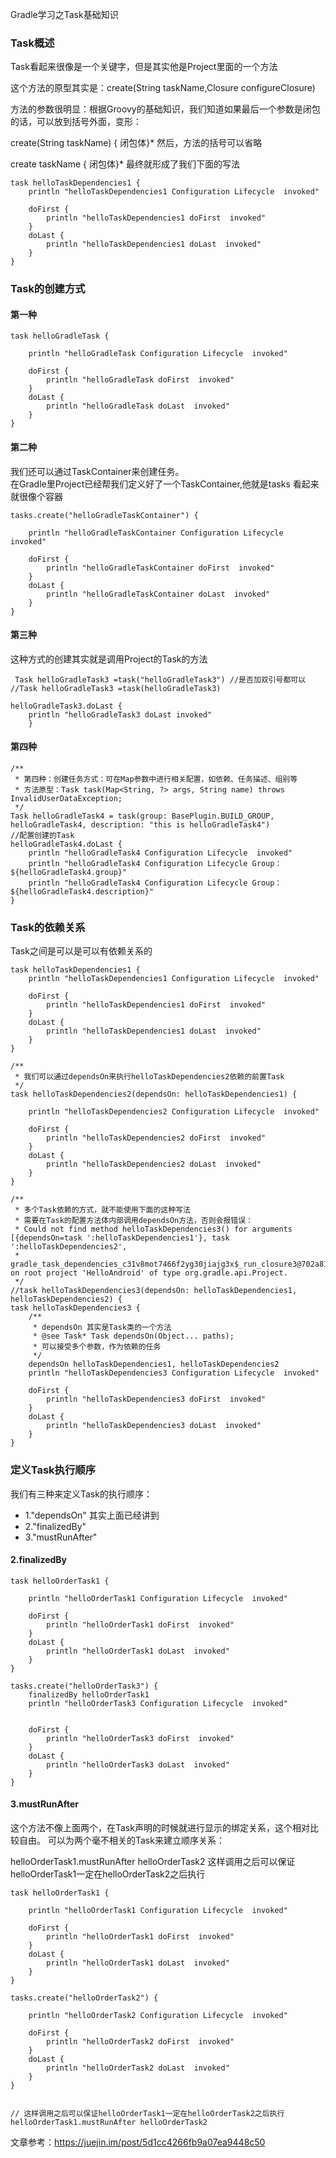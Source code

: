 Gradle学习之Task基础知识

### Task概述

Task看起来很像是一个关键字，但是其实他是Project里面的一个方法

这个方法的原型其实是：create(String taskName,Closure configureClosure)

方法的参数很明显：根据Groovy的基础知识，我们知道如果最后一个参数是闭包的话，可以放到括号外面，变形：

create(String taskName) { 闭包体}* 然后，方法的括号可以省略

create taskName { 闭包体}* 最终就形成了我们下面的写法

```
task helloTaskDependencies1 {
    println "helloTaskDependencies1 Configuration Lifecycle  invoked"

    doFirst {
        println "helloTaskDependencies1 doFirst  invoked"
    }
    doLast {
        println "helloTaskDependencies1 doLast  invoked"
    }
}
```

### Task的创建方式

#### 第一种
```
task helloGradleTask {

    println "helloGradleTask Configuration Lifecycle  invoked"

    doFirst {
        println "helloGradleTask doFirst  invoked"
    }
    doLast {
        println "helloGradleTask doLast  invoked"
    }
}
```
#### 第二种

我们还可以通过TaskContainer来创建任务。  
在Gradle里Project已经帮我们定义好了一个TaskContainer,他就是tasks 看起来就很像个容器

```
tasks.create("helloGradleTaskContainer") {

    println "helloGradleTaskContainer Configuration Lifecycle  invoked"

    doFirst {
        println "helloGradleTaskContainer doFirst  invoked"
    }
    doLast {
        println "helloGradleTaskContainer doLast  invoked"
    }
}
```
#### 第三种
这种方式的创建其实就是调用Project的Task的方法
```
 Task helloGradleTask3 =task("helloGradleTask3") //是否加双引号都可以 
//Task helloGradleTask3 =task(helloGradleTask3) 

helloGradleTask3.doLast { 
    println "helloGradleTask3 doLast invoked" 
    }
```

#### 第四种
```
/**
 * 第四种：创建任务方式：可在Map参数中进行相关配置，如依赖、任务描述、组别等
 * 方法原型：Task task(Map<String, ?> args, String name) throws InvalidUserDataException;
 */
Task helloGradleTask4 = task(group: BasePlugin.BUILD_GROUP, helloGradleTask4, description: "this is helloGradleTask4")
//配置创建的Task
helloGradleTask4.doLast {
    println "helloGradleTask4 Configuration Lifecycle  invoked"
    println "helloGradleTask4 Configuration Lifecycle Group：${helloGradleTask4.group}"
    println "helloGradleTask4 Configuration Lifecycle Group：${helloGradleTask4.description}"
}
```



### Task的依赖关系

Task之间是可以是可以有依赖关系的

```
task helloTaskDependencies1 {
    println "helloTaskDependencies1 Configuration Lifecycle  invoked"

    doFirst {
        println "helloTaskDependencies1 doFirst  invoked"
    }
    doLast {
        println "helloTaskDependencies1 doLast  invoked"
    }
}
```

```
/**
 * 我们可以通过dependsOn来执行helloTaskDependencies2依赖的前置Task
 */
task helloTaskDependencies2(dependsOn: helloTaskDependencies1) {

    println "helloTaskDependencies2 Configuration Lifecycle  invoked"

    doFirst {
        println "helloTaskDependencies2 doFirst  invoked"
    }
    doLast {
        println "helloTaskDependencies2 doLast  invoked"
    }
}
```

```
/**
 * 多个Task依赖的方式，就不能使用下面的这种写法
 * 需要在Task的配置方法体内部调用dependsOn方法，否则会报错误：
 * Could not find method helloTaskDependencies3() for arguments [{dependsOn=task ':helloTaskDependencies1'}, task ':helloTaskDependencies2',
 * gradle_task_dependencies_c31v8mot7466f2yg30jiajg3x$_run_closure3@702a8156] on root project 'HelloAndroid' of type org.gradle.api.Project.
 */
//task helloTaskDependencies3(dependsOn: helloTaskDependencies1, helloTaskDependencies2) {
task helloTaskDependencies3 {
    /**
     * dependsOn 其实是Task类的一个方法
     * @see Task* Task dependsOn(Object... paths);
     * 可以接受多个参数，作为依赖的任务
     */
    dependsOn helloTaskDependencies1, helloTaskDependencies2
    println "helloTaskDependencies3 Configuration Lifecycle  invoked"

    doFirst {
        println "helloTaskDependencies3 doFirst  invoked"
    }
    doLast {
        println "helloTaskDependencies3 doLast  invoked"
    }
}
```

### 定义Task执行顺序

我们有三种来定义Task的执行顺序：

- 1."dependsOn" 其实上面已经讲到
- 2."finalizedBy"
- 3."mustRunAfter"


#### 2.finalizedBy

```
task helloOrderTask1 {

    println "helloOrderTask1 Configuration Lifecycle  invoked"

    doFirst {
        println "helloOrderTask1 doFirst  invoked"
    }
    doLast {
        println "helloOrderTask1 doLast  invoked"
    }
}

tasks.create("helloOrderTask3") {
    finalizedBy helloOrderTask1
    println "helloOrderTask3 Configuration Lifecycle  invoked"


    doFirst {
        println "helloOrderTask3 doFirst  invoked"
    }
    doLast {
        println "helloOrderTask3 doLast  invoked"
    }
}
```


#### 3.mustRunAfter
这个方法不像上面两个，在Task声明的时候就进行显示的绑定关系，这个相对比较自由。
可以为两个毫不相关的Task来建立顺序关系：

helloOrderTask1.mustRunAfter helloOrderTask2
这样调用之后可以保证helloOrderTask1一定在helloOrderTask2之后执行

```
task helloOrderTask1 {

    println "helloOrderTask1 Configuration Lifecycle  invoked"

    doFirst {
        println "helloOrderTask1 doFirst  invoked"
    }
    doLast {
        println "helloOrderTask1 doLast  invoked"
    }
}

tasks.create("helloOrderTask2") {

    println "helloOrderTask2 Configuration Lifecycle  invoked"

    doFirst {
        println "helloOrderTask2 doFirst  invoked"
    }
    doLast {
        println "helloOrderTask2 doLast  invoked"
    }
}


// 这样调用之后可以保证helloOrderTask1一定在helloOrderTask2之后执行
helloOrderTask1.mustRunAfter helloOrderTask2
```


文章参考：https://juejin.im/post/5d1cc4266fb9a07ea9448c50
